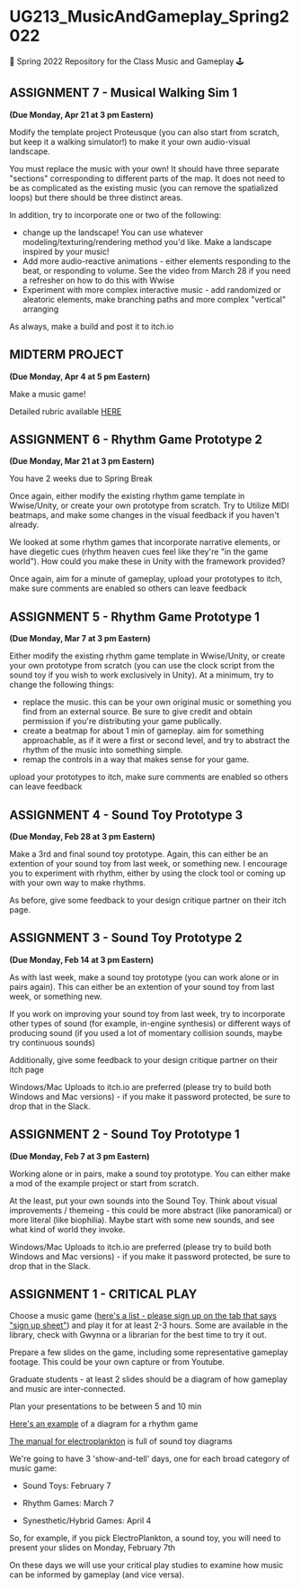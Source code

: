 # UG213_MusicAndGameplay_Spring2022
🎼 Spring 2022 Repository for the Class Music and Gameplay 🕹️


ASSIGNMENT 7 - Musical Walking Sim 1 
------
**(Due Monday, Apr 21 at 3 pm Eastern)**

Modify the template project Proteusque (you can also start from scratch, but keep it a walking simulator!) to make it your own audio-visual landscape.

You must replace the music with your own! It should have three separate "sections" corresponding to different parts of the map. It does not need to be as complicated as the existing music (you can remove the spatialized loops) but there should be three distinct areas.

In addition, try to incorporate one or two of the following:
- change up the landscape! You can use whatever modeling/texturing/rendering method you'd like. Make a landscape inspired by your music!
- Add more audio-reactive animations - either elements responding to the beat, or responding to volume. See the video from March 28 if you need a refresher on how to do this with Wwise
- Experiment with more complex interactive music - add randomized or aleatoric elements, make branching paths and more complex "vertical" arranging

As always, make a build and post it to itch.io


MIDTERM PROJECT
------
**(Due Monday, Apr 4 at 5 pm Eastern)**

Make a music game! 

Detailed rubric available [HERE](https://docs.google.com/document/d/1xkki7Y8SkoaFi15XuuhZuLyxG25opnrEBvCD7J19Iq0/edit?usp=sharing)


ASSIGNMENT 6 - Rhythm Game Prototype 2 
------
**(Due Monday, Mar 21 at 3 pm Eastern)**

You have 2 weeks due to Spring Break

Once again, either modify the existing rhythm game template in Wwise/Unity, or create your own prototype from scratch. Try to Utilize MIDI beatmaps, and make some changes in the visual feedback if you haven't already. 

We looked at some rhythm games that incorporate narrative elements, or have diegetic cues (rhythm heaven cues feel like they're "in the game world"). How could you make these in Unity with the framework provided?

Once again, aim for a minute of gameplay, upload your prototypes to itch, make sure comments are enabled so others can leave feedback

ASSIGNMENT 5 - Rhythm Game Prototype 1 
------
**(Due Monday, Mar 7 at 3 pm Eastern)**

Either modify the existing rhythm game template in Wwise/Unity, or create your own prototype from scratch (you can use the clock script from the sound toy if you wish to work exclusively in Unity). At a minimum, try to change the following things:

- replace the music. this can be your own original music or something you find from an external source. Be sure to give credit and obtain permission if you're distributing your game publically.
- create a beatmap for about 1 min of gameplay. aim for something approachable, as if it were a first or second level, and try to abstract the rhythm of the music into something simple.
- remap the controls in a way that makes sense for your game.

upload your prototypes to itch, make sure comments are enabled so others can leave feedback


ASSIGNMENT 4 - Sound Toy Prototype 3 
------
**(Due Monday, Feb 28 at 3 pm Eastern)**

Make a 3rd and final sound toy prototype. Again, this can either be an extention of your sound toy from last week, or something new. I encourage you to experiment with rhythm, either by using the clock tool or coming up with your own way to make rhythms.

As before, give some feedback to your design critique partner on their itch page.


ASSIGNMENT 3 - Sound Toy Prototype 2 
------
**(Due Monday, Feb 14 at 3 pm Eastern)**

As with last week, make a sound toy prototype (you can work alone or in pairs again). This can either be an extention of your sound toy from last week, or something new.

If you work on improving your sound toy from last week, try to incorporate other types of sound (for example, in-engine synthesis) or different ways of producing sound (if you used a lot of momentary collision sounds, maybe try continuous sounds)

Additionally, give some feedback to your design critique partner on their itch page

Windows/Mac Uploads to itch.io are preferred (please try to build both Windows and Mac versions) - if you make it password protected, be sure to drop that in the Slack.

ASSIGNMENT 2 - Sound Toy Prototype 1 
------
**(Due Monday, Feb 7 at 3 pm Eastern)**

Working alone or in pairs, make a sound toy prototype.  You can either make a mod of the example project or start from scratch.

At the least, put your own sounds into the Sound Toy.  Think about visual improvements / themeing - this could be more abstract (like panoramical) or more literal (like biophilia). Maybe start with some new sounds, and see what kind of world they invoke.

Windows/Mac Uploads to itch.io are preferred (please try to build both Windows and Mac versions) - if you make it password protected, be sure to drop that in the Slack.

ASSIGNMENT 1 - CRITICAL PLAY
------

Choose a music game ([here's a list - please sign up on the tab that says "sign up sheet"](https://docs.google.com/spreadsheets/d/14mBE0D4OONFe5WcpYIexCtgGP8hsAjTXgIp4Bi0yM6U/edit?usp=sharing)) and play it for at least 2-3 hours. Some are available in the library, check with Gwynna or a librarian for the best time to try it out. 

Prepare a few slides on the game, including some representative gameplay footage. This could be your own capture or from Youtube. 

Graduate students - at least 2 slides should be a diagram of how gameplay and music are inter-connected.

Plan your presentations to be between 5 and 10 min

[Here's an example](https://docs.google.com/presentation/d/1CggJ1078_SK6u3FUuh_zdi21taIblNFtIIb4zXcU5p8/edit?usp=sharing) of a diagram for a rhythm game

[The manual for electroplankton](https://www.nintendo.com/consumer/gameslist/manuals/DS_Electroplankton.pdf) is full of sound toy diagrams

We're going to have 3 'show-and-tell' days, one for each broad category of music game:

 - Sound Toys: February 7

 - Rhythm Games: March 7

 - Synesthetic/Hybrid Games: April 4

So, for example, if you pick ElectroPlankton, a sound toy, you will need to present your slides on Monday, February 7th

On these days we will use your critical play studies to examine how music can be informed by gameplay (and vice versa).


